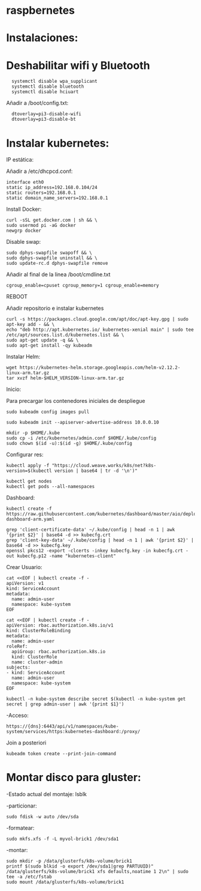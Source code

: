 # raspbernetes

# Instalaciones:

# Deshabilitar wifi y Bluetooth
```
  systemctl disable wpa_supplicant
  systemctl disable bluetooth
  systemctl disable hciuart
```
  Añadir a /boot/config.txt:
``` 
  dtoverlay=pi3-disable-wifi
  dtoverlay=pi3-disable-bt
```
# Instalar kubernetes:


  IP estática:
  
  Añadir a /etc/dhcpcd.conf:
  ```
  interface eth0
  static ip_address=192.168.0.104/24
  static routers=192.168.0.1
  static domain_name_servers=192.168.0.1
  ```
  Install Docker:
  ```
  curl -sSL get.docker.com | sh && \
  sudo usermod pi -aG docker
  newgrp docker
```
  Disable swap:
  ```
  sudo dphys-swapfile swapoff && \
  sudo dphys-swapfile uninstall && \
  sudo update-rc.d dphys-swapfile remove
  ```
  Añadir al final de la linea /boot/cmdline.txt
  ```
  cgroup_enable=cpuset cgroup_memory=1 cgroup_enable=memory
  ```
  
  REBOOT
  
  Añadir repositorio e instalar kubernetes
  ```
  curl -s https://packages.cloud.google.com/apt/doc/apt-key.gpg | sudo apt-key add - && \
  echo "deb http://apt.kubernetes.io/ kubernetes-xenial main" | sudo tee /etc/apt/sources.list.d/kubernetes.list && \
  sudo apt-get update -q && \
  sudo apt-get install -qy kubeadm
```
  Instalar Helm:
  ```
  wget https://kubernetes-helm.storage.googleapis.com/helm-v2.12.2-linux-arm.tar.gz
  tar xvzf helm-$HELM_VERSION-linux-arm.tar.gz
  ```  

Inicio:

Para precargar los contenedores iniciales de despliegue
```
sudo kubeadm config images pull

sudo kubeadm init --apiserver-advertise-address 10.0.0.10

mkdir -p $HOME/.kube
sudo cp -i /etc/kubernetes/admin.conf $HOME/.kube/config
sudo chown $(id -u):$(id -g) $HOME/.kube/config
```
Configurar res:
```
kubectl apply -f "https://cloud.weave.works/k8s/net?k8s-version=$(kubectl version | base64 | tr -d '\n')"

kubectl get nodes
kubectl get pods --all-namespaces
```

Dashboard:
```
kubectl create -f https://raw.githubusercontent.com/kubernetes/dashboard/master/aio/deploy/recommended/kubernetes-dashboard-arm.yaml

grep 'client-certificate-data' ~/.kube/config | head -n 1 | awk '{print $2}' | base64 -d >> kubecfg.crt
grep 'client-key-data' ~/.kube/config | head -n 1 | awk '{print $2}' | base64 -d >> kubecfg.key
openssl pkcs12 -export -clcerts -inkey kubecfg.key -in kubecfg.crt -out kubecfg.p12 -name "kubernetes-client"
```

Crear Usuario:
```
cat <<EOF | kubectl create -f -
apiVersion: v1
kind: ServiceAccount
metadata:
  name: admin-user
  namespace: kube-system
EOF

cat <<EOF | kubectl create -f -
apiVersion: rbac.authorization.k8s.io/v1
kind: ClusterRoleBinding
metadata:
  name: admin-user
roleRef:
  apiGroup: rbac.authorization.k8s.io
  kind: ClusterRole
  name: cluster-admin
subjects:
- kind: ServiceAccount
  name: admin-user
  namespace: kube-system
EOF
```
```
kubectl -n kube-system describe secret $(kubectl -n kube-system get secret | grep admin-user | awk '{print $1}')
```

-Acceso:
```
https://{dns}:6443/api/v1/namespaces/kube-system/services/https:kubernetes-dashboard:/proxy/
```

Join a posteriori
```
kubeadm token create --print-join-command
```

# Montar disco para gluster:

-Estado actual del montaje:
lsblk

-particionar:
```
sudo fdisk -w auto /dev/sda
```
-formatear:
```
sudo mkfs.xfs -f -L myvol-brick1 /dev/sda1
```
-montar:
```
sudo mkdir -p /data/glusterfs/k8s-volume/brick1
printf $(sudo blkid -o export /dev/sda1|grep PARTUUID)" /data/glusterfs/k8s-volume/brick1 xfs defaults,noatime 1 2\n" | sudo tee -a /etc/fstab
sudo mount /data/glusterfs/k8s-volume/brick1
```
